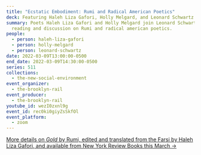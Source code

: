 ```yaml
---
title: "Ecstatic Embodiment: Rumi and Radical American Poetics"
deck: Featuring Haleh Liza Gafori, Holly Melgard, and Leonard Schwartz
summary: Poets Haleh Liza Gafori and Holly Melgard join Leonard Schwartz for a
  reading and discussion on Rumi and radical american poetics.
people:
  - person: haleh-liza-gafori
  - person: holly-melgard
  - person: leonard-schwartz
date: 2022-03-09T13:00:00-0500
end_date: 2022-03-09T14:30:00-0500
series: 511
collections:
  - the-new-social-environment
event_organizer:
  - the-brooklyn-rail
event_producer:
  - the-brooklyn-rail
youtube_id: wezI0zxnl9g
event_id: rec0ki0giyZsSkfOl
event_platform:
  - zoom
---
```

[More details on *Gold* by Rumi, edited and translated from the Farsi by Haleh Liza Gafori, and available from New York Review Books this March →](https://www.nyrb.com/products/gold?variant=35510853271720)